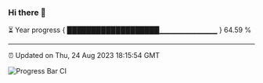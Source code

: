 ### Hi there 👋

⏳ Year progress { ███████████████████▁▁▁▁▁▁▁▁▁▁▁ } 64.59 %

---

⏰ Updated on Thu, 24 Aug 2023 18:15:54 GMT

![Progress Bar CI](https://github.com/liununu/liununu/workflows/Progress%20Bar%20CI/badge.svg)
